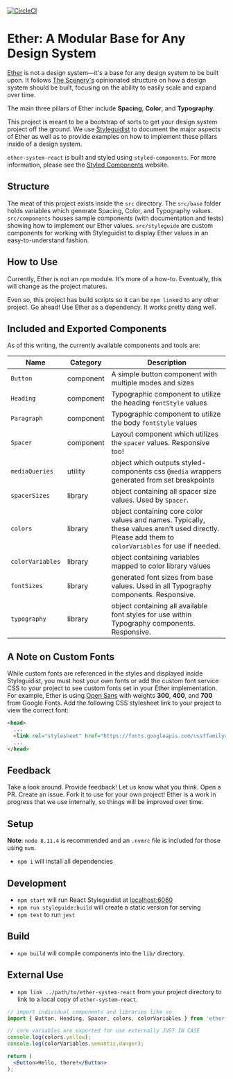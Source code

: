 [![CircleCI](https://circleci.com/gh/wearethescenery/ether-system-react.svg?style=svg&circle-token=8482def59106e9768b0402426dcd6ef6a9aa3b60)](https://circleci.com/gh/wearethescenery/ether-system-react)

# Ether: A Modular Base for Any Design System
[Ether](https://ether.thescenery.co) is not a design system&mdash;it's a base for any design system to be built upon. It follows [The Scenery's](https://thescenery.co/) opinionated structure on how a design system should be built, focusing on the ability to easily scale and expand over time.

The main three pillars of Ether include **Spacing**, **Color**, and **Typography**.

This project is meant to be a bootstrap of sorts to get your design system project off the ground. We use [Styleguidist](https://react-styleguidist.js.org/) to document the major aspects of Ether as well as to provide examples on how to implement these pillars inside of a design system.

`ether-system-react` is built and styled using `styled-components`. For more information, please see the [Styled Components](https://www.styled-components.com/) website.

## Structure
The meat of this project exists inside the `src` directory. The `src/base` folder holds variables which generate Spacing, Color, and Typography values. `src/components` houses sample components (with documentation and tests) showing how to implement our Ether values. `src/styleguide` are custom components for working with Styleguidist to display Ether values in an easy-to-understand fashion.

## How to Use
Currently, Ether is not an `npm` module. It's more of a how-to. Eventually, this will change as the project matures.

Even so, this project has build scripts so it can be `npm link`ed to any other project. Go ahead! Use Ether as a dependency. It works pretty dang well.

## Included and Exported Components
As of this writing, the currently available components and tools are:

| Name | Category | Description
| --- | --- | --- |
| `Button` | component | A simple button component with multiple modes and sizes
| `Heading` | component | Typographic component to utilize the heading `fontStyle` values
| `Paragraph` | component | Typographic component to utilize the body `fontStyle` values
| `Spacer` | component | Layout component which utilizes the `spacer` values. Responsive too!
| `mediaQueries` | utility | object which outputs styled-components css `@media` wrappers generated from set breakpoints
| `spacerSizes` | library | object containing all spacer size values. Used by `Spacer`.
| `colors` | library | object containing core color values and names. Typically, these values aren't used directly. Please add them to `colorVariables` for use if needed.
| `colorVariables` | library | object containing variables mapped to color library values
| `fontSizes` | library | generated font sizes from base values. Used in all Typography components. Responsive.
| `typography` | library | object containing all available font styles for use within Typography components. Responsive.

## A Note on Custom Fonts
While custom fonts are referenced in the styles and displayed inside Styleguidist, you must host your own fonts or add the custom font service CSS to your project to see custom fonts set in your Ether implementation. For example, Ether is using [Open Sans](https://fonts.google.com/specimen/Open+Sans) with weights **300**, **400**, and **700** from Google Fonts. Add the following CSS stylesheet link to your project to view the correct font:

```html
<head>
  ...
  <link rel="stylesheet" href="https://fonts.googleapis.com/css?family=Open+Sans:300,400,700">
  ...
</head>
```

## Feedback
Take a look around. Provide feedback! Let us know what you think. Open a PR. Create an issue. Fork it to use for your own project! Ether is a work in progress that we use internally, so things will be improved over time.

## Setup
**Note**: `node 8.11.4` is recommended and an `.nvmrc` file is included for those using `nvm`.

* `npm i` will install all dependencies

## Development

* `npm start` will run React Styleguidist at [localhost:6060](http://localhost:6060)
* `npm run styleguide:build` will create a static version for serving
* `npm test` to run `jest`

## Build
* `npm build` will compile components into the `lib/` directory.

## External Use
* `npm link ../path/to/ether-system-react` from your project directory to link to a local copy of `ether-system-react`.
```jsx
// import individual components and libraries like so
import { Button, Heading, Spacer, colors, colorVariables } from 'ether-system-react';

// core variables are exported for use externally JUST IN CASE
console.log(colors.yellow);
console.log(colorVariables.semantic.danger);

return (
  <Button>Hello, there!</Button>
);
```
